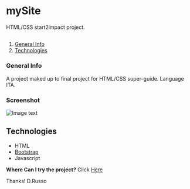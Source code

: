 # mySite
HTML/CSS start2impact project.

##
1. [General Info](#general-info)
2. [Technologies](#technologies)

### General Info
A project maked up to final project for HTML/CSS super-guide.
Language ITA.

### Screenshot
![Image text](https://i.ibb.co/XCPDN2f/mySite.png)


## Technologies
* HTML
* [Bootstrap](https://getbootstrap.com/)
* Javascript

**Where Can I try the project?**
Click [Here](https://rdev-fe6aa.web.app/)

Thanks!
D.Russo
